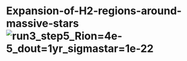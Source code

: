# Expansion-of-H2-regions-around-massive-stars![run3_step5_Rion=4e-5_dout=1yr_sigmastar=1e-22](https://user-images.githubusercontent.com/96789016/206976815-5ae8c2bc-d664-474a-ae2e-2f56cd18aa98.gif)
